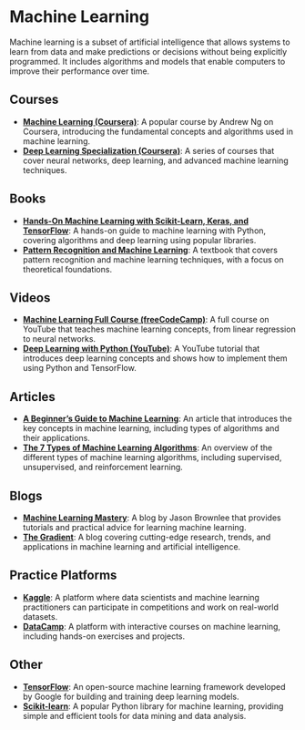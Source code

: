 # Machine Learning
Machine learning is a subset of artificial intelligence that allows systems to learn from data and make predictions or decisions without being explicitly programmed. It includes algorithms and models that enable computers to improve their performance over time.

## Courses
- **[Machine Learning (Coursera)](https://www.coursera.org/learn/machine-learning)**: A popular course by Andrew Ng on Coursera, introducing the fundamental concepts and algorithms used in machine learning.
- **[Deep Learning Specialization (Coursera)](https://www.coursera.org/specializations/deep-learning)**: A series of courses that cover neural networks, deep learning, and advanced machine learning techniques.

## Books
- **[Hands-On Machine Learning with Scikit-Learn, Keras, and TensorFlow](https://www.oreilly.com/library/view/hands-on-machine-learning/9781492032632/)**: A hands-on guide to machine learning with Python, covering algorithms and deep learning using popular libraries.
- **[Pattern Recognition and Machine Learning](https://www.amazon.com/Pattern-Recognition-Machine-Learning-Information/dp/0387310738)**: A textbook that covers pattern recognition and machine learning techniques, with a focus on theoretical foundations.

## Videos
- **[Machine Learning Full Course (freeCodeCamp)](https://www.youtube.com/watch?v=GwIo3gDZCVQ)**: A full course on YouTube that teaches machine learning concepts, from linear regression to neural networks.
- **[Deep Learning with Python (YouTube)](https://www.youtube.com/watch?v=tPYj3fFJGjk)**: A YouTube tutorial that introduces deep learning concepts and shows how to implement them using Python and TensorFlow.

## Articles
- **[A Beginner’s Guide to Machine Learning](https://www.kdnuggets.com/2018/03/beginners-guide-machine-learning.html)**: An article that introduces the key concepts in machine learning, including types of algorithms and their applications.
- **[The 7 Types of Machine Learning Algorithms](https://towardsdatascience.com/the-7-types-of-machine-learning-algorithms-d67b41013d68)**: An overview of the different types of machine learning algorithms, including supervised, unsupervised, and reinforcement learning.

## Blogs
- **[Machine Learning Mastery](https://machinelearningmastery.com/)**: A blog by Jason Brownlee that provides tutorials and practical advice for learning machine learning.
- **[The Gradient](https://thegradient.pub/)**: A blog covering cutting-edge research, trends, and applications in machine learning and artificial intelligence.

## Practice Platforms
- **[Kaggle](https://www.kaggle.com/)**: A platform where data scientists and machine learning practitioners can participate in competitions and work on real-world datasets.
- **[DataCamp](https://www.datacamp.com/)**: A platform with interactive courses on machine learning, including hands-on exercises and projects.

## Other
- **[TensorFlow](https://www.tensorflow.org/)**: An open-source machine learning framework developed by Google for building and training deep learning models.
- **[Scikit-learn](https://scikit-learn.org/stable/)**: A popular Python library for machine learning, providing simple and efficient tools for data mining and data analysis.
